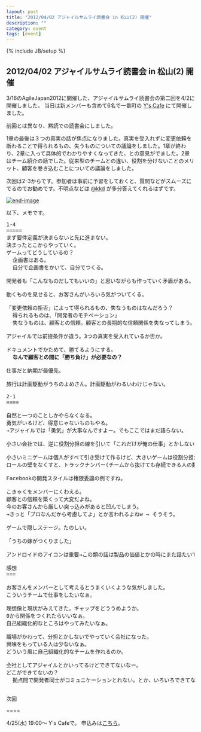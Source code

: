 ```yaml
---
layout: post
title: "2012/04/02 アジャイルサムライ読書会 in 松山(2) 開催"
description: ""
category: event
tags: [event]
---
```

{% include JB/setup %}


## 2012/04/02 アジャイルサムライ読書会 in 松山(2) 開催

3/16のAgileJapan2012に開催した、アジャイルサムライ読書会の第二回を4/2に開催しました。
当日は新メンバーも含めて6名で一番町の [Y's Cafe](http://www.e-komachi.com/web/gourmet/detail.asp?tnid=38583) にて開催しました。

前回とは異なり、黙読での読書会にしました。

1章の最後は３つの真実の話が焦点になりました。真実を受入れずに変更依賴を断わることで得られるもの、失うものについての議論をしました。1章が終わり、2章に入って具体的でわかりやすくなってきた、との意見がでました。2章はチーム紹介の話でした。従来型のチームとの違い、役割を分けないことのメリット、顧客を巻き込むことについての議論をしました。

次回は2-3からです。参加者は事前に予習をしておくと、質問などがスムーズにでるのでお勧めです。不明点などは [@kkd](https://twitter.com/kkd) が多分答えてくれるはずです。

[![end-image](http://farm8.staticflickr.com/7185/6903595902_34bc1fc43b_m.jpg)](http://www.flickr.com/photos/kakeda/6903595902/)

以下、メモです。

<pre>
1-4
=====
まず要件定義が決まらないと先に進まない。
決まったとこからやっていく。
ゲームってどうしているの？
  企画書はある。
  自分で企画書をかいて、自分でつくる。

開発者も「こんなものだしてもいいの」と思いながらも作っていく矛盾がある。

動くものを見せると、お客さんがいろいろ気がついてくる。

「変更依賴の拒否」によって得られるもの、失なうものはなんだろう？
  得られるものは、「開発者のモチベーション」
  失なうものは、顧客との信頼。顧客との長期的な信頼関係を失なってしまう。

アジャイルでは前提条件が違う。3つの真実を受入れているか否か。

ドキュメントでかためて、勝てるようにする。
  <b>なんで顧客との間に「勝ち負け」が必要なの？</b>

仕事だと納期が最優先。

旅行は計画駆動がうちのよめさん。計画駆動がわるいわけじゃない。

2-1
====

自然と一つのことしかやらなくなる。
勇気がいるけど、得意じゃないものもやる。
→アジャイルでは「勇気」が大事なんですよー。でもここではまだ語らない。

小さい会社では、逆に役割分担の線を引いて「これだけが俺の仕事」とかしないよねー。

小さいミニゲームは個人がすべて引き受けて作るけど、大きいゲームは役割分担がわかれている。
ロールの壁をなくすと、トラックナンバー(チームから抜けても存続できる人の数)があがる。

Facebookの開発スタイルは権限委譲の例ですね。

こきゃくをメンバーにくわえる。
顧客との信頼を築くって大変だよね。
今のお客さんから厳しい突っ込みがあると凹んでしまう。
→きっと「プロなんだから考慮してよ」とか言われるよねw → そうそう。

ゲームで隠しステージ。たのしい。

「うちの嫁がつくりました」

アンドロイドのアイコンは重要→この類の話は製品の価値とかの時にまた話たいですね。

感想
===

お客さんをメンバーとして考えるとうまくいくような気がしました。
こういうチームで仕事をしたいなぁ。

理想像と現状がみえてきた。ギャップをどううめようか。
0から関係をつくれたらいいなぁ。
自己組織化的なところはやってみたいなぁ。

職場がかわって、分担とかしないでやっていく会社になった。
興味をもっている人は少ないなぁ。
どういう風に自己組織化的なチームを作れるのか。

会社としてアジャイルとかいってるけどできてないなー。
どこができてないの？
  拠点間で開発者同士がコミュニケーションとれない。とか、いろいろできてないことがわかった。
        
</pre>

次回

====

4/25(水) 19:00〜 Y's Cafeで。 申込みは[こちら](http://goo.gl/LZxHn)。
